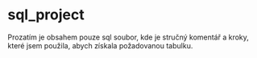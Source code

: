 # sql_project

Prozatím je obsahem pouze sql soubor, kde je stručný komentář a kroky, které jsem použila, abych získala požadovanou tabulku.
